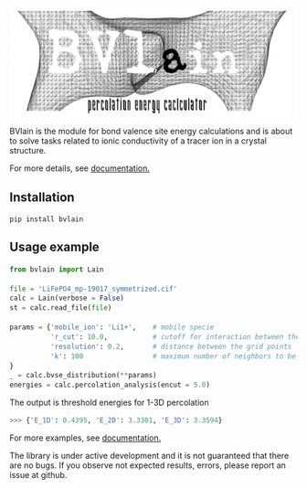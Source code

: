 ![BVlain_logo](https://raw.githubusercontent.com/dembart/BVlain/master/BVlain_logo.png)

BVlain is the module for bond valence site energy calculations and is about to solve tasks related to ionic conductivity of a tracer ion in a crystal structure.

For more details, see [documentation.](https://bvlain.readthedocs.io/en/latest/index.html)


## Installation

```console
pip install bvlain
```

## Usage example

```python
from bvlain import Lain

file = 'LiFePO4_mp-19017_symmetrized.cif'
calc = Lain(verbose = False)
st = calc.read_file(file)

params = {'mobile_ion': 'Li1+',    # mobile specie
		  'r_cut': 10.0,           # cutoff for interaction between the mobile species and framework
		  'resolution': 0.2,	   # distance between the grid points
		  'k': 100                 # maximum number of neighbors to be collected for each point
}
_ = calc.bvse_distribution(**params)
energies = calc.percolation_analysis(encut = 5.0)
```
The output is threshold energies for 1-3D percolation 

```python
>>> {'E_1D': 0.4395, 'E_2D': 3.3301, 'E_3D': 3.3594}
```
For more examples, see [documentation.](https://bvlain.readthedocs.io/en/latest/index.html)

The library is under active development and it is not guaranteed that there are no bugs. If you observe not expected results, errors, please report an issue at github.




